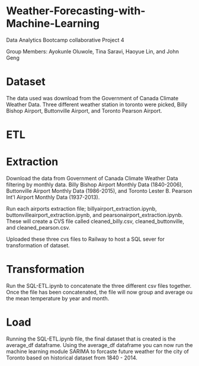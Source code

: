 # Weather-Forecasting-with-Machine-Learning
Data Analytics Bootcamp collaborative Project 4

Group Members: Ayokunle Oluwole, Tina Saravi, Haoyue Lin, and John Geng

# Dataset 




The data used was download from the Government of Canada Climate Weather Data. Three different weather station in toronto were picked, Billy Bishop Airport, Buttonville Airport, and Toronto Pearson Airport. 

# ETL 


# Extraction 
  
  Download the data from Government of Canada Climate Weather Data filtering by     monthly data. Billy Bishop Airport Monthly Data (1840-2006), Buttonville         Airport Monthly Data (1986-2015), and Toronto Lester B. Pearson Int'l Airport     Monthly Data (1937-2013). 
  
  Run each airports extraction file; billyairport_extraction.ipynb, buttonvilleairport_extraction.ipynb, and pearsonairport_extraction.ipynb. These   will create a CVS file called cleaned_billy.csv, cleaned_buttonville, and       cleaned_pearson.csv. 
  
  Uploaded these three cvs files to Railway to host a SQL sever for                 transformation of dataset. 








# Transformation 






  Run the SQL-ETL.ipynb to concatenate the three different csv files together.     Once the file has been concatenated, the file will now group and average ou       the mean temperature by year and month. 

# Load 
Running the SQL-ETL.ipynb file, the final dataset that is created is the  average_df dataframe. Using the average_df dataframe you can now run the machine learning module SARIMA to forcaste future weather for the city of Toronto based on historical dataset from 1840 - 2014. 

 







